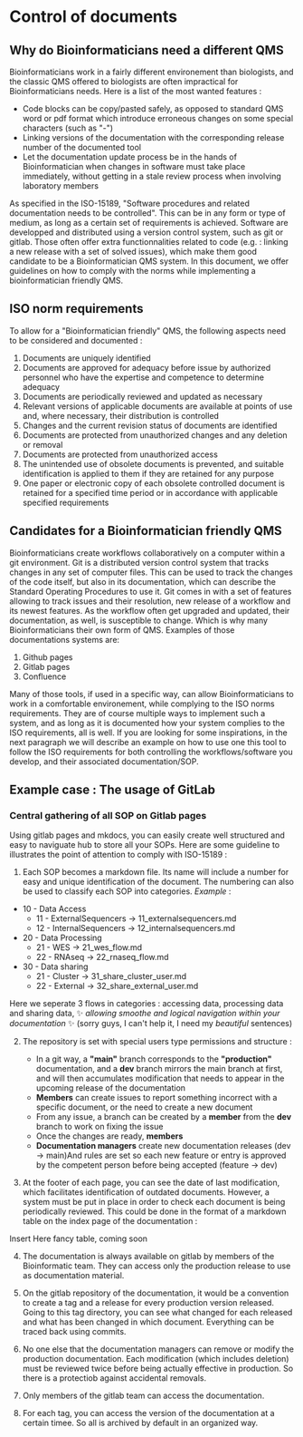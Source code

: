 # Control of documents

## Why do Bioinformaticians need a different QMS

Bioinformaticians work in a fairly different environement than biologists, and the classic QMS offered to biologists are often impractical for Bioinformaticians needs. Here is a list of the most wanted features :

- Code blocks can be copy/pasted safely, as opposed to standard QMS word or pdf format which introduce erroneous changes on some special characters (such as "-")
- Linking versions of the documentation with the corresponding release number of the documented tool
- Let the documentation update process be in the hands of Bioinformatician when changes in software must take place immediately, without getting in a stale review process when involving laboratory members

As specified in the ISO-15189, "Software procedures and related documentation needs to be controlled". This can be in any form or type of medium, as long as a certain set of requirements is achieved. Software are developped and distributed using a version control system, such as git or gitlab. Those often offer extra functionnalities related to code (e.g. : linking a new release with a set of solved issues), which make them good candidate to be a Bioinformatician QMS system. In this document, we offer guidelines on how to comply with the norms while implementing a bioinformatician friendly QMS. 

## ISO norm requirements

To allow for a "Bioinformatician friendly" QMS, the following aspects need to be considered and documented :

1. Documents are uniquely identified
2. Documents are approved for adequacy before issue by authorized personnel who have the expertise and competence to determine adequacy
3. Documents are periodically reviewed and updated as necessary
4. Relevant versions of applicable documents are available at points of use and, where necessary, their distribution is controlled
5. Changes and the current revision status of documents are identified
6. Documents are protected from unauthorized changes and any deletion or removal
7. Documents are protected from unauthorized access
8. The unintended use of obsolete documents is prevented, and suitable identification is applied to them if they are retained for any purpose
9. One paper or electronic copy of each obsolete controlled document is retained for a specified time period or in accordance with applicable specified requirements

## Candidates for a Bioinformatician friendly QMS

Bioinformaticians create workflows collaboratively on a computer within a git environment. Git is a distributed version control system that tracks changes in any set of computer files. This can be used to track the changes of the code itself, but also in its documentation, which can describe the Standard Operating Procedures to use it. Git comes in with a set of features allowing to track issues and their resolution, new release of a workflow and its newest features. As the workflow often get upgraded and updated, their documentation, as well, is susceptible to change. Which is why many Bioinformaticians their own form of QMS. Examples of those documentations systems are:

1. Github pages
2. Gitlab pages
3. Confluence

Many of those tools, if used in a specific way, can allow Bioinformaticians to work in a comfortable environement, while complying to the ISO norms requirements. They are of course multiple ways to implement such a system, and as long as it is documented how your system complies to the ISO requirements, all is well. If you are looking for some inspirations, in the next paragraph we will describe an example on how to use one this tool to follow the ISO requirements for both controlling the workflows/software you develop, and their associated documentation/SOP.

## Example case : The usage of GitLab

### Central gathering of all SOP on Gitlab pages

Using gitlab pages and mkdocs, you can easily create well structured and easy to naviguate hub to store all your SOPs. Here are some guideline to illustrates the point of attention to comply with ISO-15189 :

1. Each SOP becomes a markdown file. Its name will include a number for easy and unique identification of the document. The numbering can also be used to classify each SOP into categories. _Example_ :
   
- 10 - Data Access
    - 11 - ExternalSequencers -> 11_externalsequencers.md
    - 12 - InternalSequencers -> 12_internalsequencers.md
- 20 - Data Processing
    - 21 - WES -> 21_wes_flow.md
    - 22 - RNAseq -> 22_rnaseq_flow.md
- 30 - Data sharing
    - 21 - Cluster -> 31_share_cluster_user.md
    - 22 - External -> 32_share_external_user.md      

 Here we seperate 3 flows in categories : accessing data, processing data and sharing data, ✨ _allowing smoothe and logical navigation within your documentation_ ✨  (sorry guys, I can't help it, I need my _beautiful_ sentences)

2. The repository is set with special users type permissions and structure :
    - In a git way, a __"main"__ branch corresponds to the __"production"__ documentation, and a __dev__ branch mirrors the main branch at first, and will then accumulates modification that needs to appear in the upcoming release of the documentation
    - __Members__ can create issues to report something incorrect with a specific document, or the need to create a new document
    - From any issue, a branch can be created by a __member__ from the __dev__ branch to work on fixing the issue
    - Once the changes are ready, __members__
    - __Documentation managers__ create new documentation releases (dev -> main)And rules are set so each new feature or entry is approved by the competent person before being accepted (feature -> dev)

3. At the footer of each page, you can see the date of last modification, which facilitates identification of outdated documents. However, a system must be put in place in order to check each document is being periodically reviewed. This could be done in the format of a markdown table on the index page of the documentation :

Insert Here fancy table, coming soon

4. The documentation is always available on gitlab by members of the Bioinformatic team. They can access only the production release to use as documentation material.

5. On the gitlab repository of the documentation, it would be a convention to create a tag and a release for every production version released. Going to this tag directory, you can see what changed for each released and what has been changed in which document. Everything can be traced back using commits.

6. No one else that the documentation managers can remove or modify the production documentation. Each modification (which includes deletion) must be reviewed twice before being actually effective in production. So there is a protectiob against accidental removals.

7. Only members of the gitlab team can access the documentation.

8. For each tag, you can access the version of the documentation at a certain timee. So all is archived by default in an organized way.



